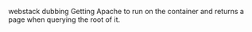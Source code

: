 webstack dubbing
Getting Apache to run on the container and returns a page when querying the root of it.
